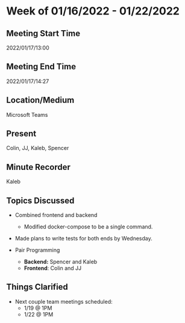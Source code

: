 # Week of 01/16/2022 - 01/22/2022

## Meeting Start Time

2022/01/17/13:00

## Meeting End Time

2022/01/17/14:27

## Location/Medium

Microsoft Teams

## Present

Colin, JJ, Kaleb, Spencer

## Minute Recorder

Kaleb

## Topics Discussed

- Combined frontend and backend
  - Modified docker-compose to be a single command.

- Made plans to write tests for both ends by Wednesday.

- Pair Programming
  - **Backend:** Spencer and Kaleb
  - **Frontend**: Colin and JJ

## Things Clarified

- Next couple team meetings scheduled:
  - 1/19 @ 1PM
  - 1/22 @ 1PM
